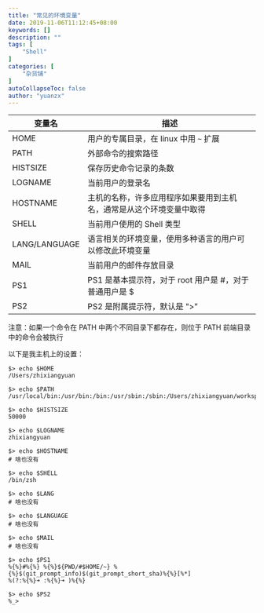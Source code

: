 ```yaml
---
title: "常见的环境变量"
date: 2019-11-06T11:12:45+08:00
keywords: []
description: ""
tags: [
    "Shell"
]
categories: [
    "杂货铺"
]
autoCollapseToc: false
author: "yuanzx"
---
```


| 变量名        | 描述                                                                 |
| ------------- | -------------------------------------------------------------------- |
| HOME          | 用户的专属目录，在 linux 中用 `~` 扩展                               |
| PATH          | 外部命令的搜索路径                                                   |
| HISTSIZE      | 保存历史命令记录的条数                                               |
| LOGNAME       | 当前用户的登录名                                                     |
| HOSTNAME      | 主机的名称，许多应用程序如果要用到主机名，通常是从这个环境变量中取得 |
| SHELL         | 当前用户使用的 Shell 类型                                            |
| LANG/LANGUAGE | 语言相关的环境变量，使用多种语言的用户可以修改此环境变量             |
| MAIL          | 当前用户的邮件存放目录                                               |
| PS1           | PS1 是基本提示符，对于 root 用户是 #，对于普通用户是 $               |
| PS2           | PS2 是附属提示符，默认是 ">”                                         |

注意：如果一个命令在 PATH 中两个不同目录下都存在，则位于 PATH 前端目录中的命令会被执行

以下是我主机上的设置：

```shell
$> echo $HOME
/Users/zhixiangyuan

$> echo $PATH
/usr/local/bin:/usr/bin:/bin:/usr/sbin:/sbin:/Users/zhixiangyuan/workspace/script:/Users/zhixiangyuan/workspace/company_project/smyl/arc/arcanist/bin

$> echo $HISTSIZE
50000

$> echo $LOGNAME
zhixiangyuan

$> echo $HOSTNAME
# 啥也没有

$> echo $SHELL
/bin/zsh

$> echo $LANG
# 啥也没有

$> echo $LANGUAGE
# 啥也没有

$> echo $MAIL
# 啥也没有

$> echo $PS1
%{%}#%{%} %{%}${PWD/#$HOME/~} %{%}$(git_prompt_info)$(git_prompt_short_sha)%{%}[%*]
%(?:%{%}➜ :%{%}➜ )%{%}

$> echo $PS2
%_>
```
